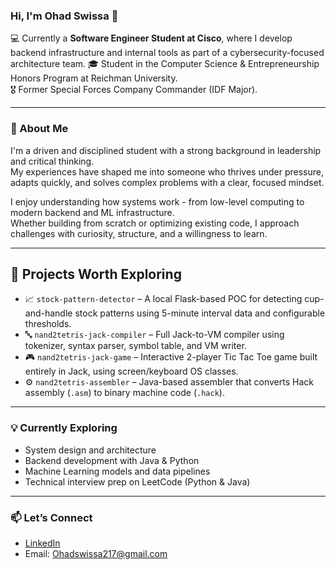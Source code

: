 ### Hi, I'm Ohad Swissa 👋

💻 Currently a **Software Engineer Student at Cisco**, where I develop backend infrastructure and internal tools as part of a cybersecurity-focused architecture team. 
🎓 Student in the Computer Science & Entrepreneurship Honors Program at Reichman University.  
🎖 Former Special Forces Company Commander (IDF Major). 

---

### 🚀 About Me

I'm a driven and disciplined student with a strong background in leadership and critical thinking.  
My experiences have shaped me into someone who thrives under pressure, adapts quickly, and solves complex problems with a clear, focused mindset.

I enjoy understanding how systems work - from low-level computing to modern backend and ML infrastructure.  
Whether building from scratch or optimizing existing code, I approach challenges with curiosity, structure, and a willingness to learn.

---

## 🔧 Projects Worth Exploring
- 📈 `stock-pattern-detector` – A local Flask-based POC for detecting cup-and-handle stock patterns using 5-minute interval data and configurable thresholds.
- 🔤 `nand2tetris-jack-compiler` – Full Jack-to-VM compiler using tokenizer, syntax parser, symbol table, and VM writer.    
- 🎮 `nand2tetris-jack-game` – Interactive 2-player Tic Tac Toe game built entirely in Jack, using screen/keyboard OS classes.
- ⚙️ `nand2tetris-assembler` – Java-based assembler that converts Hack assembly (`.asm`) to binary machine code (`.hack`).       
 

---

### 💡 Currently Exploring

- System design and architecture  
- Backend development with Java & Python  
- Machine Learning models and data pipelines  
- Technical interview prep on LeetCode (Python & Java)

---

### 📫 Let’s Connect

- [LinkedIn](https://www.linkedin.com/in/ohad-swissa-54728a2a6)  
- Email: Ohadswissa217@gmail.com

<!---
ohadswissa/ohadswissa is a ✨ special ✨ repository because its `README.md` (this file) appears on your GitHub profile.
You can click the Preview link to take a look at your changes.
--->
